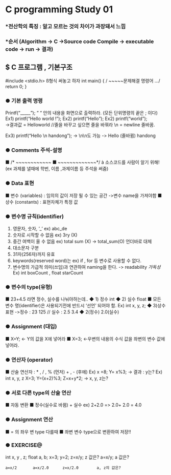 # C programming Study 01

### *전산학의 특징 : 알고 모르는 것의 차이가 과장돼서 느낌
### *순서 (Algorithm -> C ->Source code Compile -> executable code -> run -> 결과)

## $ C 프로그램 , 기본구조      

#include <stdio.h>                        ß형식 써놓고 하자
int main()
{
/ ~~~~~문제해결 명령어 …/
return 0;
}


### ● 	기본 출력 명령
Printf(“_____”);  “   “ 안의 내용을 화면으로 출력하라. (모든 단위명령의 끝은 ; 이다)
Ex1) printf(“Hello world !”);
Ex2) printf(“Hello”);
Ex2) printf(“world”);   
 ->결과값 = Helloworld	 //줄을 바꾸고 싶으면 줄을 바꿔라 
\n = newline 줄바꿈.

Ex3) printf(“Hello \n handong”); -> \n\n도 가능 -> Hello (줄바뀜) handong

### ● 	Comments 주석-설명 
■ 	/* ~~~~~~~~~~~~
■ 	~~~~~~~~~~~~~*/         à 소스코드를 사람이 알기 위해!
(ex 과제를 낼때에 학번, 이름 ,과제이름 등 주석을 써줌)

### ● 	Data 표현
■ 	변수 (variables) : 임의의 값이 저장 될 수 있는 공간 ->변수 name을 가져야함
■ 	상수 (constants) : 표현자체가 특정 값 

### ● 	변수명 규칙(identifier)
1. 영문자, 숫자, ’_’ 		ex) abc_de
2. 숫자로 시작할 수 없음 	ex) 3ry (X)
3. 중간 여백이 올 수 없음 	ex) total sum (X) -> total_sum(O) 언더바로 대체
4. 대소문자 구분
5. 31자(256자)까지 유효
6. keywords(reserved word)는	ex) if , for 등
	  변수로 사용할 수 없다.
7. 변수명의 가급적 의미(쓰임)과 연관하여 naming을 한다. -> readability *가독성*
 Ex) int boxCount , float starCount 

### ● 	변수의 type(유형)
■ 	23+4.5 라면 정수, 실수를 나눠야하는데..
◆ 	1) 정수 int
◆ 	2) 실수 float
■ 	모든 변수 명(identifier)은 사용되기전에 반드시 ‘선언’ 되어야 함.
Ex) int x, y, z; 
◆ 	3)상수 표현		->정수 : 23  125 // 실수 : 2.5  3.4	
◆ 	                         2(정수)  2.0(실수)

### ● 	Assignment (대입) 
■ 	X=Y; 	<- Y의 값을 X에 넣어라
■ 	X=3; 	<-우변의 내용의 수식 값을 좌변의 변수 값에 넣어라.

### ● 	연산자 (operator)
■ 	산술 연산자 :   * , / , % (먼저)     + , - (후에)
Ex) x =8; 
   Y= x%3;   -> 결과 : y는?
Ex) int x, y, z
	X=3;
	Y=(x+2)%3;
	Z=x+y*2;    -> x, y, z는?
	
### ● 	서로 다른 type의 산술 연산
■ 	자동 변환 
■ 	정수(실수로 바뀜) + 실수 ex) 2+2.0  => 2.0+ 2.0 = 4.0

### ● 	Assignment 연산
■ 	= 의 좌우 변 type 다를때
■ 	좌변 변수 type으로 변환하여 저장!! 
 

### ● 	EXERCISE@
int x, y , z;
float a, b;
x=3;
y=2;
z=x/y;			z 값은?
a=x/y;			a 값은?

	a=x/2		a=x/2.0		 z=x/2.0    	a, z의 값은?






